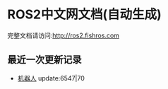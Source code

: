 # ROS2中文网文档(自动生成)

完整文档请访问:http://ros2.fishros.com

## 最近一次更新记录
- [机器人](https://github.com/fishros) update:6547|70
